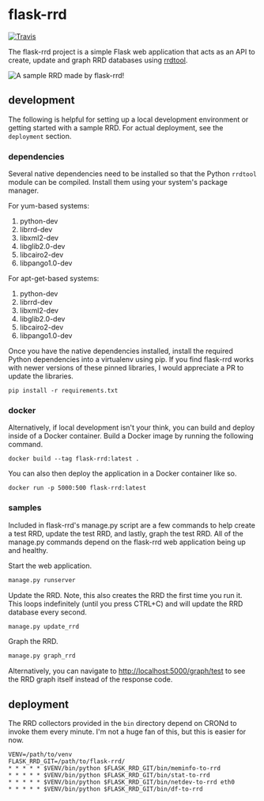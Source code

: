 # flask-rrd

[![Travis](https://img.shields.io/travis/sholsapp/flask-rrd.svg?style=flat-square)](https://travis-ci.org/sholsapp/flask-rrd)

The flask-rrd project is a simple Flask web application that acts as an API to
create, update and graph RRD databases using
[rrdtool](http://oss.oetiker.ch/rrdtool/).

![A sample RRD made by flask-rrd!](https://github.com/sholsapp/flask-rrd/blob/master/docs/images/netdev.png)

## development

The following is helpful for setting up a local development environment or
getting started with a sample RRD. For actual deployment, see the `deployment`
section.

### dependencies

Several native dependencies need to be installed so that the Python `rrdtool`
module can be compiled. Install them using your system's package manager.

For yum-based systems:

  1. python-dev
  2. librrd-dev
  3. libxml2-dev
  4. libglib2.0-dev
  5. libcairo2-dev
  6. libpango1.0-dev

For apt-get-based systems:

  1. python-dev
  2. librrd-dev
  3. libxml2-dev
  4. libglib2.0-dev
  5. libcairo2-dev
  6. libpango1.0-dev

Once you have the native dependencies installed, install the required Python
dependencies into a virtualenv using pip. If you find flask-rrd works with
newer versions of these pinned libraries, I would appreciate a PR to update the
libraries.

```
pip install -r requirements.txt
```

### docker

Alternatively, if local development isn't your think, you can build and deploy inside of a Docker container. Build a Docker image by running the following command.

```
docker build --tag flask-rrd:latest .
```

You can also then deploy the application in a Docker container like so.

```
docker run -p 5000:500 flask-rrd:latest
```

### samples

Included in flask-rrd's manage.py script are a few commands to help create a
test RRD, update the test RRD, and lastly, graph the test RRD. All of the
manage.py commands depend on the flask-rrd web application being up and
healthy.


Start the web application.

```bash
manage.py runserver
```

Update the RRD. Note, this also creates the RRD the first time you run it. This
loops indefinitely (until you press CTRL+C) and will update the RRD database
every second.

```bash
manage.py update_rrd
```

Graph the RRD.

```bash
manage.py graph_rrd
```

Alternatively, you can navigate to
[http://localhost:5000/graph/test](http://localhost:5000/graph/test) to see the
RRD graph itself instead of
the response code.

## deployment

The RRD collectors provided in the `bin` directory depend on CRONd to invoke
them every minute. I'm not a huge fan of this, but this is easier for now.

```
VENV=/path/to/venv
FLASK_RRD_GIT=/path/to/flask-rrd/
* * * * * $VENV/bin/python $FLASK_RRD_GIT/bin/meminfo-to-rrd
* * * * * $VENV/bin/python $FLASK_RRD_GIT/bin/stat-to-rrd
* * * * * $VENV/bin/python $FLASK_RRD_GIT/bin/netdev-to-rrd eth0
* * * * * $VENV/bin/python $FLASK_RRD_GIT/bin/df-to-rrd
```

